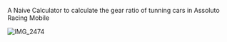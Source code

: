 A Naive Calculator to calculate the gear ratio of tunning cars in Assoluto Racing Mobile

![IMG_2474](https://github.com/Allannn-sudo/Gear-Ratio-Calculator-for-Assoluto-Racing/assets/57735559/d9153f65-2eaf-41ee-8fcd-18683ae43bb6)
